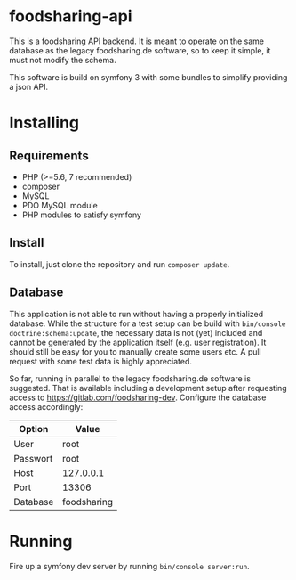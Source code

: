 # foodsharing-api

This is a foodsharing API backend. It is meant to operate on the same database as the legacy foodsharing.de software, so to keep it simple, it must not modify the schema.

This software is build on symfony 3 with some bundles to simplify providing a json API.

# Installing

## Requirements

* PHP (>=5.6, 7 recommended)
* composer
* MySQL
* PDO MySQL module
* PHP modules to satisfy symfony

## Install

To install, just clone the repository and run `composer update`.

## Database

This application is not able to run without having a properly initialized database. While the structure for a test setup can be build with `bin/console doctrine:schema:update`, the necessary data is not (yet) included and cannot be generated by the application itself (e.g. user registration). It should still be easy for you to manually create some users etc.
A pull request with some test data is highly appreciated.

So far, running in parallel to the legacy foodsharing.de software is suggested. That is available including a development setup after requesting access to https://gitlab.com/foodsharing-dev.
Configure the database access accordingly:

|Option|Value|
|----|----|
|User|root|
|Passwort|root|
|Host|127.0.0.1|
|Port|13306|
|Database|foodsharing|

# Running

Fire up a symfony dev server by running `bin/console server:run`.
